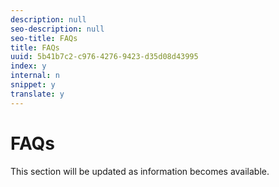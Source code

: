 ```yaml
---
description: null
seo-description: null
seo-title: FAQs
title: FAQs
uuid: 5b41b7c2-c976-4276-9423-d35d08d43995
index: y
internal: n
snippet: y
translate: y
---
```


# FAQs

This section will be updated as information becomes available. 
